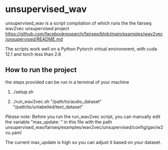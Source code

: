 # unsupervised_wav
unsupervised_wav is a script compilation of which runs the the fairseq wav2vec unsupervised project https://github.com/facebookresearch/fairseq/blob/main/examples/wav2vec/unsupervised/README.md

The scripts work well on a Python Pytorch virtual environment, with cuda 12.1 and torch less than 2.6 

## How to run the project 
the steps provided can be run in a terminal of your machine

1. ./setup.sh

2. ./run_wav2vec.sh "/path/to/audio_dataset" "/path/to/unlabelled/text_dataset"
   
*Please note:* Before you run the run_wav2vec script, you  can manually edit the variable "max_update: " in this file with the path 
 unsupervised_wav/fairseq/examples/wav2vec/unsupervised/config/gan/w2vu.yaml
 
The current max_update is high so you can adjust it based on your dataset. 
